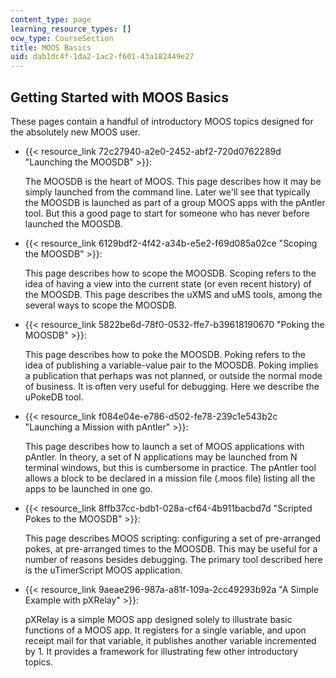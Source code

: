 ```yaml
---
content_type: page
learning_resource_types: []
ocw_type: CourseSection
title: MOOS Basics
uid: dab1dc4f-1da2-1ac2-f601-43a182449e27
---
```


Getting Started with MOOS Basics
--------------------------------

These pages contain a handful of introductory MOOS topics designed for the absolutely new MOOS user.

*   {{< resource_link 72c27940-a2e0-2452-abf2-720d0762289d "Launching the MOOSDB" >}}:
    
    The MOOSDB is the heart of MOOS. This page describes how it may be simply launched from the command line. Later we'll see that typically the MOOSDB is launched as part of a group MOOS apps with the pAntler tool. But this a good page to start for someone who has never before launched the MOOSDB.
    
*   {{< resource_link 6129bdf2-4f42-a34b-e5e2-f69d085a02ce "Scoping the MOOSDB" >}}:
    
    This page describes how to scope the MOOSDB. Scoping refers to the idea of having a view into the current state (or even recent history) of the MOOSDB. This page describes the uXMS and uMS tools, among the several ways to scope the MOOSDB.
    
*   {{< resource_link 5822be6d-78f0-0532-ffe7-b39618190670 "Poking the MOOSDB" >}}:
    
    This page describes how to poke the MOOSDB. Poking refers to the idea of publishing a variable-value pair to the MOOSDB. Poking implies a publication that perhaps was not planned, or outside the normal mode of business. It is often very useful for debugging. Here we describe the uPokeDB tool.
    
*   {{< resource_link f084e04e-e786-d502-fe78-239c1e543b2c "Launching a Mission with pAntler" >}}:
    
    This page describes how to launch a set of MOOS applications with pAntler. In theory, a set of N applications may be launched from N terminal windows, but this is cumbersome in practice. The pAntler tool allows a block to be declared in a mission file (.moos file) listing all the apps to be launched in one go.
    
*   {{< resource_link 8ffb37cc-bdb1-028a-cf64-4b911bacbd7d "Scripted Pokes to the MOOSDB" >}}:
    
    This page describes MOOS scripting: configuring a set of pre-arranged pokes, at pre-arranged times to the MOOSDB. This may be useful for a number of reasons besides debugging. The primary tool described here is the uTimerScript MOOS application.
    
*   {{< resource_link 9aeae296-987a-a81f-109a-2cc49293b92a "A Simple Example with pXRelay" >}}:
    
    pXRelay is a simple MOOS app designed solely to illustrate basic functions of a MOOS app. It registers for a single variable, and upon receipt mail for that variable, it publishes another variable incremented by 1. It provides a framework for illustrating few other introductory topics.